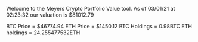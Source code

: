 Welcome to the Meyers Crypto Portfolio Value tool. 
As of 03/01/21 at 02:23:32 our valuation is $81012.79 

BTC Price = $46774.94
 ETH Price = $1450.12
BTC Holdings = 0.98BTC
 ETH holdings = 24.255477532ETH 
